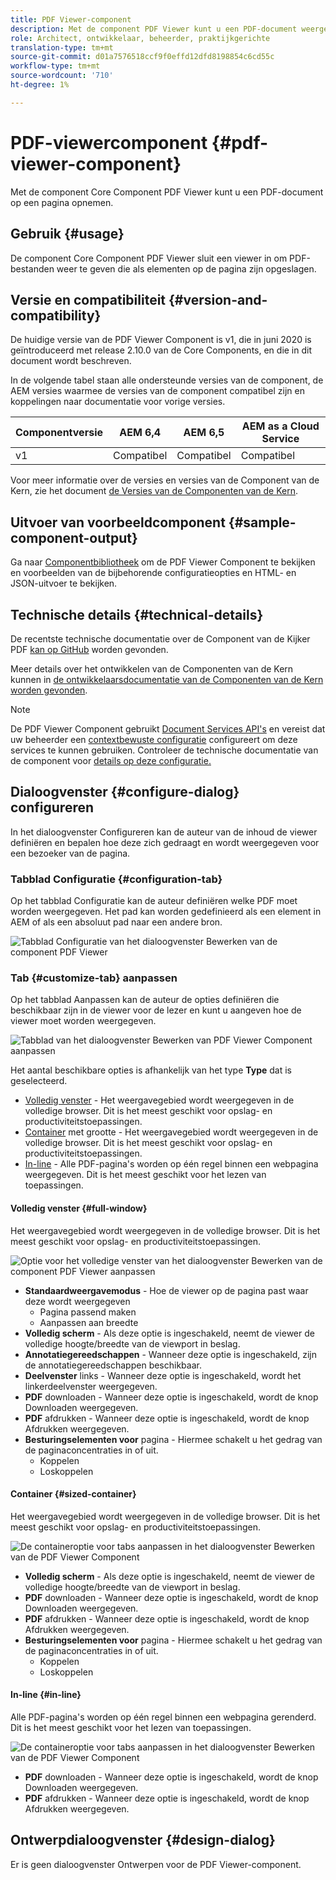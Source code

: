 ```yaml
---
title: PDF Viewer-component
description: Met de component PDF Viewer kunt u een PDF-document weergeven.
role: Architect, ontwikkelaar, beheerder, praktijkgerichte
translation-type: tm+mt
source-git-commit: d01a7576518ccf9f0effd12dfd8198854c6cd55c
workflow-type: tm+mt
source-wordcount: '710'
ht-degree: 1%

---
```



# PDF-viewercomponent {#pdf-viewer-component}

Met de component Core Component PDF Viewer kunt u een PDF-document op een pagina opnemen.

## Gebruik {#usage}

De component Core Component PDF Viewer sluit een viewer in om PDF-bestanden weer te geven die als elementen op de pagina zijn opgeslagen.

## Versie en compatibiliteit {#version-and-compatibility}

De huidige versie van de PDF Viewer Component is v1, die in juni 2020 is geïntroduceerd met release 2.10.0 van de Core Components, en die in dit document wordt beschreven.

In de volgende tabel staan alle ondersteunde versies van de component, de AEM versies waarmee de versies van de component compatibel zijn en koppelingen naar documentatie voor vorige versies.

| Componentversie | AEM 6,4 | AEM 6,5 | AEM as a Cloud Service |
|--- |--- |---|---|
| v1 | Compatibel | Compatibel | Compatibel |

Voor meer informatie over de versies en versies van de Component van de Kern, zie het document [de Versies van de Componenten van de Kern](/help/versions.md).

## Uitvoer van voorbeeldcomponent {#sample-component-output}

Ga naar [Componentbibliotheek](https://adobe.com/go/aem_cmp_library_pdfviewer) om de PDF Viewer Component te bekijken en voorbeelden van de bijbehorende configuratieopties en HTML- en JSON-uitvoer te bekijken.

## Technische details {#technical-details}

De recentste technische documentatie over de Component van de Kijker PDF [kan op GitHub](https://adobe.com/go/aem_cmp_tech_pdfviewer_v1) worden gevonden.

Meer details over het ontwikkelen van de Componenten van de Kern kunnen in [de ontwikkelaarsdocumentatie van de Componenten van de Kern worden gevonden](/help/developing/overview.md).

>[!NOTE]
>
>De PDF Viewer Component gebruikt [Document Services API&#39;s](https://www.adobe.io/apis/documentcloud/dcsdk.html) en vereist dat uw beheerder een [contextbewuste configuratie](/help/developing/context-aware-configs.md) configureert om deze services te kunnen gebruiken. Controleer de technische documentatie van de component voor [details op deze configuratie.](https://github.com/adobe/aem-core-wcm-components/tree/master/content/src/content/jcr_root/apps/core/wcm/components/pdfviewer/v1/pdfviewer#context-aware-config)

## Dialoogvenster {#configure-dialog} configureren

In het dialoogvenster Configureren kan de auteur van de inhoud de viewer definiëren en bepalen hoe deze zich gedraagt en wordt weergegeven voor een bezoeker van de pagina.

### Tabblad Configuratie {#configuration-tab}

Op het tabblad Configuratie kan de auteur definiëren welke PDF moet worden weergegeven. Het pad kan worden gedefinieerd als een element in AEM of als een absoluut pad naar een andere bron.

![Tabblad Configuratie van het dialoogvenster Bewerken van de component PDF Viewer](/help/assets/pdf-viewer-edit-configuration.png)

### Tab {#customize-tab} aanpassen

Op het tabblad Aanpassen kan de auteur de opties definiëren die beschikbaar zijn in de viewer voor de lezer en kunt u aangeven hoe de viewer moet worden weergegeven.

![Tabblad van het dialoogvenster Bewerken van PDF Viewer Component aanpassen](/help/assets/pdf-viewer-edit-customize.png)

Het aantal beschikbare opties is afhankelijk van het type **Type** dat is geselecteerd.

* [Volledig venster](#full-window)  - Het weergavegebied wordt weergegeven in de volledige browser. Dit is het meest geschikt voor opslag- en productiviteitstoepassingen.
* [Container](#sized-container)  met grootte - Het weergavegebied wordt weergegeven in de volledige browser. Dit is het meest geschikt voor opslag- en productiviteitstoepassingen.
* [In-line](#in-line)  - Alle PDF-pagina&#39;s worden op één regel binnen een webpagina weergegeven. Dit is het meest geschikt voor het lezen van toepassingen.

#### Volledig venster {#full-window}

Het weergavegebied wordt weergegeven in de volledige browser. Dit is het meest geschikt voor opslag- en productiviteitstoepassingen.

![Optie voor het volledige venster van het dialoogvenster Bewerken van de component PDF Viewer aanpassen](/help/assets/pdf-viewer-edit-customize-full.png)

* **Standaardweergavemodus**  - Hoe de viewer op de pagina past waar deze wordt weergegeven
   * Pagina passend maken
   * Aanpassen aan breedte
* **Volledig scherm**  - Als deze optie is ingeschakeld, neemt de viewer de volledige hoogte/breedte van de viewport in beslag.
* **Annotatiegereedschappen**  - Wanneer deze optie is ingeschakeld, zijn de annotatiegereedschappen beschikbaar.
* **Deelvenster**  links - Wanneer deze optie is ingeschakeld, wordt het linkerdeelvenster weergegeven.
* **PDF**  downloaden - Wanneer deze optie is ingeschakeld, wordt de knop Downloaden weergegeven.
* **PDF**  afdrukken - Wanneer deze optie is ingeschakeld, wordt de knop Afdrukken weergegeven.
* **Besturingselementen voor**  pagina - Hiermee schakelt u het gedrag van de paginaconcentraties in of uit.
   * Koppelen
   * Loskoppelen

#### Container {#sized-container}

Het weergavegebied wordt weergegeven in de volledige browser. Dit is het meest geschikt voor opslag- en productiviteitstoepassingen.

![De containeroptie voor tabs aanpassen in het dialoogvenster Bewerken van de PDF Viewer Component](/help/assets/pdf-viewer-edit-customize-sized-container.png)

* **Volledig scherm**  - Als deze optie is ingeschakeld, neemt de viewer de volledige hoogte/breedte van de viewport in beslag.
* **PDF**  downloaden - Wanneer deze optie is ingeschakeld, wordt de knop Downloaden weergegeven.
* **PDF**  afdrukken - Wanneer deze optie is ingeschakeld, wordt de knop Afdrukken weergegeven.
* **Besturingselementen voor**  pagina - Hiermee schakelt u het gedrag van de paginaconcentraties in of uit.
   * Koppelen
   * Loskoppelen

#### In-line {#in-line}

Alle PDF-pagina&#39;s worden op één regel binnen een webpagina gerenderd. Dit is het meest geschikt voor het lezen van toepassingen.

![De containeroptie voor tabs aanpassen in het dialoogvenster Bewerken van de PDF Viewer Component](/help/assets/pdf-viewer-edit-customize-inline.png)

* **PDF**  downloaden - Wanneer deze optie is ingeschakeld, wordt de knop Downloaden weergegeven.
* **PDF**  afdrukken - Wanneer deze optie is ingeschakeld, wordt de knop Afdrukken weergegeven.

## Ontwerpdialoogvenster {#design-dialog}

Er is geen dialoogvenster Ontwerpen voor de PDF Viewer-component.

